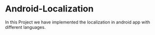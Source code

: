 # Android-Localization
In this Project we have implemented the localization in android app with different languages.

